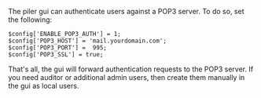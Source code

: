 The piler gui can authenticate users against a POP3 server. To do so, set the following:

```
$config['ENABLE_POP3_AUTH'] = 1;
$config['POP3_HOST'] = 'mail.yourdomain.com';
$config['POP3_PORT'] =  995;
$config['POP3_SSL'] = true;
```

That's all, the gui will forward authentication requests to the POP3 server. If you need auditor or additional admin users, then create them manually in the gui as local users.
